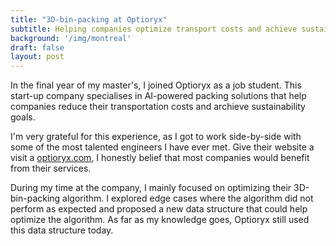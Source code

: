 ```yaml
---
title: "3D-bin-packing at Optioryx"
subtitle: Helping companies optimize transport costs and achieve sustainability
background: '/img/montreal'
draft: false
layout: post
---
```


In the final year of my master's, I joined Optioryx as a job student. This start-up company specialises in AI-powered packing solutions that help companies reduce their transportation costs and archieve sustainability goals. 

I'm very grateful for this experience, as I got to work side-by-side with some of the most talented engineers I have ever met. Give their website a visit a [optioryx.com](https://optioryx.com), I honestly belief that most companies would benefit from their services.

During my time at the company, I mainly focused on optimizing their 3D-bin-packing algorithm. I explored edge cases where the algorithm did not perform as expected and proposed a new data structure that could help optimize the algorithm. As far as my knowledge goes, Optioryx still used this data structure today.